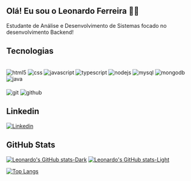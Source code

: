 ## Olá! Eu sou o Leonardo Ferreira 🖐🏽
Estudante de Análise e Desenvolvimento de Sistemas focado no desenvolvimento Backend!





## Tecnologias
<div style="display: inline-block"><br/>
  <img align="center" alt="html5" src="https://img.shields.io/badge/HTML5-E34F26?style=for-the-badge&logo=html5&logoColor=white" />
  <img align="center" alt="css" src="https://img.shields.io/badge/CSS-239120?&style=for-the-badge&logo=css3&logoColor=white" />
  <img align="center" alt="javascript" src="https://img.shields.io/badge/JavaScript-F7DF1E?style=for-the-badge&logo=javascript&logoColor=black" />
  <img align="center" alt="typescript" src="https://img.shields.io/badge/TypeScript-007ACC?style=for-the-badge&logo=typescript&logoColor=white" />
  <img align="center" alt="nodejs" src="https://img.shields.io/badge/Node.js-43853D?style=for-the-badge&logo=node.js&logoColor=white" />
  <img align="center" alt="mysql" src="https://img.shields.io/badge/MySQL-00000F?style=for-the-badge&logo=mysql&logoColor=white" />
  <img align="center" alt="mongodb" src="https://img.shields.io/badge/MongoDB-4EA94B?style=for-the-badge&logo=mongodb&logoColor=white" />
  <img align="center" alt="java" src="https://img.shields.io/badge/Java-ED8B00?style=for-the-badge&logo=openjdk&logoColor=white" />
  <br/><br/>
  <img align="center" alt="git" src="https://img.shields.io/badge/GIT-E44C30?style=for-the-badge&logo=git&logoColor=white" />
  <img align="center" alt="github" src="https://img.shields.io/badge/GitHub-100000?style=for-the-badge&logo=github&logoColor=white" />
</div><br/>




## Linkedin
[![Linkedin](https://img.shields.io/badge/LinkedIn-0077B5?style=for-the-badge&logo=linkedin&logoColor=white)](https://www.linkedin.com/in/leonardoferreirabarros/)


## GitHub Stats

[![Leonardo's GitHub stats-Dark](https://github-readme-stats.vercel.app/api?username=leoferreira9&show_icons=true&theme=dark#gh-dark-mode-only)](https://github.com/leoferreira9/github-readme-stats#gh-dark-mode-only)
[![Leonardo's GitHub stats-Light](https://github-readme-stats.vercel.app/api?username=leoferreira9&show_icons=true&theme=default#gh-light-mode-only)](https://github.com/leoferreira9/github-readme-stats#gh-light-mode-only)

[![Top Langs](https://github-readme-stats.vercel.app/api/top-langs/?username=leoferreira9&layout=pie)](https://github.com/leoferreira9/github-readme-stats)
